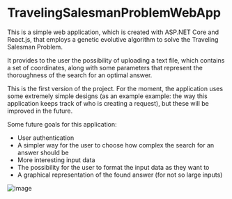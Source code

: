 # TravelingSalesmanProblemWebApp
This is a simple web application, which is created with ASP.NET Core and React.js, that employs a genetic evolutive algorithm to solve the Traveling Salesman Problem.

It provides to the user the possibility of uploading a text file, which contains a set of coordinates, along with some parameters that represent the thoroughness of the search for an optimal answer.

This is the first version of the project. For the moment, the application uses some extremely simple designs (as an example example: the way this application keeps track of who is creating a request), but these will be improved in the future.

Some future goals for this application:

* User authentication
* A simpler way for the user to choose how complex the search for an answer should be
* More interesting input data
* The possibility for the user to format the input data as they want to
* A graphical representation of the found answer (for not so large inputs)

![image](https://github.com/bionsp/TravelingSalesmanProblemWebApp/assets/146216781/6654cdb0-45e3-484f-8fba-89ab2633a362)
